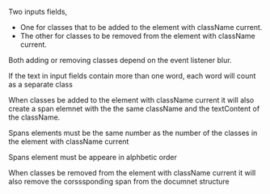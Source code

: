 Two inputs fields,
- One for classes that to be added to the element with className current.
- The other for classes to be removed from the element with className current.

Both adding or removing classes depend on the event listener blur.

If the text in input fields contain more than one word, each word will count as a separate class

When classes be added to the element with className current it will also create a span elemnet with the the same className and the textContent of the className.

Spans elements must be the same number as the number of the classes in the element with className current

Spans element must be appeare in alphbetic order

When classes be removed from the element with className current it will also remove the corsssponding span from the documnet structure
